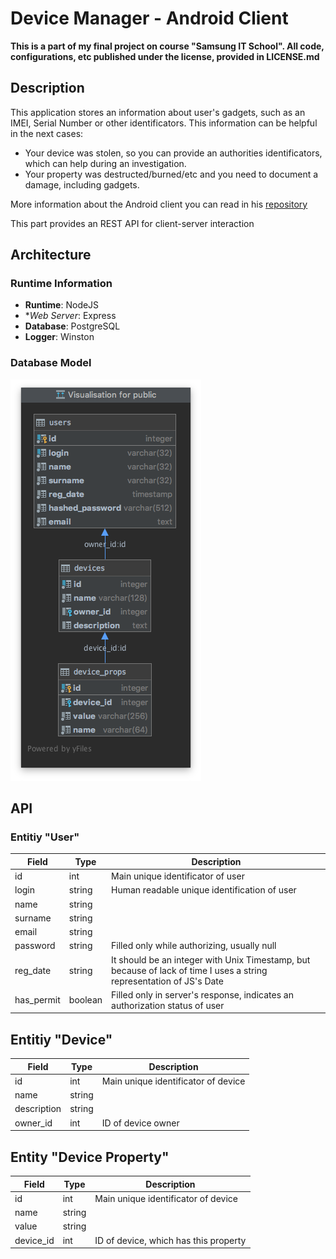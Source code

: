 # Device Manager - Android Client
**This is a part of my final project on course "Samsung IT School". All code, configurations, etc published under the license, provided in LICENSE.md**
## Description
This application stores an information about user's gadgets, such as an IMEI, Serial Number or other identificators.
This information can be helpful in the next cases:
- Your device was stolen, so you can provide an authorities identificators, which can help during an investigation.
- Your property was destructed/burned/etc and you need to document a damage, including gadgets. 

More information about the Android client you can read in his [repository](https://github.com/kinjalik/Device-Manager-for-Android)

This part provides an REST API for client-server interaction

## Architecture
### Runtime Information
- **Runtime**: NodeJS 
- **Web Server*: Express
- **Database**: PostgreSQL
- **Logger**: Winston

### Database Model
![Diagram of database](/screenshots/database_schema.png)

## API
### Entitiy "User"
| Field      	| Type    	| Description                                                                                                          	|
|------------	|---------	|----------------------------------------------------------------------------------------------------------------------	|
| id         	| int     	| Main unique identificator of user                                                                                    	|
| login      	| string  	| Human readable unique identification of user                                                                         	|
| name       	| string  	|                                                                                                                      	|
| surname    	| string  	|                                                                                                                      	|
| email      	| string  	|                                                                                                                      	|
| password   	| string  	| Filled only while authorizing, usually null                                                                          	|
| reg_date   	| string  	| It should be an integer with Unix Timestamp, but because of lack of time I uses a string representation of JS's Date 	|
| has_permit 	| boolean 	| Filled only in server's response, indicates an authorization status of user                                          	|

## Entitiy "Device"
| Field       	| Type   	| Description                         	|
|-------------	|--------	|-------------------------------------	|
| id          	| int    	| Main unique identificator of device 	|
| name        	| string 	|                                     	|
| description 	| string 	|                                     	|
| owner_id    	| int    	| ID of device owner                  	|

## Entity "Device Property"
| Field     	| Type   	| Description                           	|
|-----------	|--------	|---------------------------------------	|
| id        	| int    	| Main unique identificator of device   	|
| name      	| string 	|                                       	|
| value     	| string 	|                                       	|
| device_id 	| int    	| ID of device, which has this property 	|
